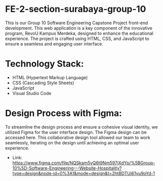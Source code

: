 # FE-2-section-surabaya-group-10
This is our Group 10 Software Engineering Capstone Project front-end development. This web application is a key component of the innovative program, RevoU Kampus Merdeka, designed to enhance the educational experience. The project is crafted using HTML, CSS, and JavaScript to ensure a seamless and engaging user interface.

# Technology Stack:

* HTML (Hypertext Markup Language)
* CSS (Cascading Style Sheets)
* JavaScript
* Visual Studio Code

# Design Process with Figma:

To streamline the design process and ensure a cohesive visual identity, we utilized Figma for the user interface design. The Figma design can be accessed here. This collaborative design tool allowed our team to work seamlessly, iterating on the design until achieving an optimal user experience.
* Link: https://www.figma.com/file/NQSkam5yQ6t9Nm597jXdYp/%5BGroup-10%5D-Software-Engineering---Website-Hospitality?type=design&node-id=0%3A1&mode=design&t=2htBDTUj61yu9oYd-1
